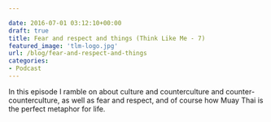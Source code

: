 ```yaml
---

date: 2016-07-01 03:12:10+00:00
draft: true
title: Fear and respect and things (Think Like Me - 7)
featured_image: 'tlm-logo.jpg'
url: /blog/fear-and-respect-and-things
categories:
- Podcast
---
```


In this episode I ramble on about culture and counterculture and counter-counterculture, as well as fear and respect, and of course how Muay Thai is the perfect metaphor for life.




